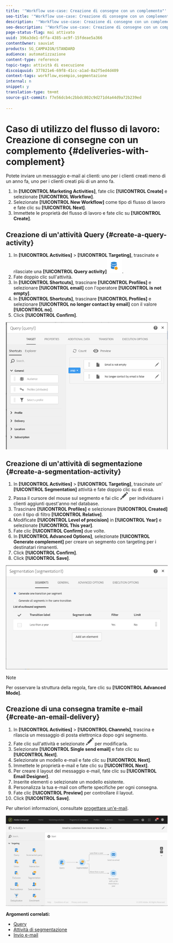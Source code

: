 ```yaml
---
title: '"Workflow use-case: Creazione di consegne con un complemento"'
seo-title: '"Workflow use-case: Creazione di consegne con un complemento"'
description: '"Workflow use-case: Creazione di consegne con un complemento"'
seo-description: '"Workflow use-case: Creazione di consegne con un complemento"'
page-status-flag: mai attivato
uuid: 396a3de1-6ffa-4385-ac9f-15fdeae5a366
contentOwner: sauviat
products: SG_CAMPAIGN/STANDARD
audience: automatizzazione
content-type: reference
topic-tags: attività di esecuzione
discoiquuid: 377821e6-69f8-41cc-a1ad-8a2f5ed4d409
context-tags: workflow,esempio,segmentazione
internal: n
snippet: y
translation-type: tm+mt
source-git-commit: f7e56dcb4c2bbdc802c9d271d4a44d9a72b239ed

---
```



# Caso di utilizzo del flusso di lavoro: Creazione di consegne con un complemento {#deliveries-with-complement}

Potete inviare un messaggio e-mail ai clienti: uno per i clienti creati meno di un anno fa, uno per i clienti creati più di un anno fa.

1. In **[!UICONTROL Marketing Activities]**, fate clic **[!UICONTROL Create]** e selezionate **[!UICONTROL Workflow]**.
1. Selezionate **[!UICONTROL New Workflow]** come tipo di flusso di lavoro e fate clic su **[!UICONTROL Next]**.
1. Immettete le proprietà del flusso di lavoro e fate clic su **[!UICONTROL Create]**.

## Creazione di un'attività Query {#create-a-query-activity}

1. In **[!UICONTROL Activities]** &gt; **[!UICONTROL Targeting]**, trascinate e rilasciate una **[!UICONTROL Query activity]**![](assets/query.png).
1. Fate doppio clic sull'attività.
1. In **[!UICONTROL Shortcuts]**, trascinare **[!UICONTROL Profiles]** e selezionare **[!UICONTROL email]** con l'operatore **[!UICONTROL is not empty]**.
1. In **[!UICONTROL Shortcuts]**, trascinare **[!UICONTROL Profiles]** e selezionare **[!UICONTROL no longer contact by email]** con il valore **[!UICONTROL no]**.
1. Click **[!UICONTROL Confirm]**.

![](assets/wf-complement-query.png)

## Creazione di un'attività di segmentazione {#create-a-segmentation-activity}

1. In **[!UICONTROL Activities]** &gt; **[!UICONTROL Targeting]**, trascinate un' **[!UICONTROL Segmentation]** attività e fate doppio clic su di essa.
1. Passa il cursore del mouse sul segmento e fai clic ![](assets/edit_darkgrey-24px.png) per individuare i clienti aggiunti quest'anno nel database.
1. Trascinare **[!UICONTROL Profiles]** e selezionare **[!UICONTROL Created]** con il tipo di filtro **[!UICONTROL Relative]**.
1. Modificate **[!UICONTROL Level of precision]** in **[!UICONTROL Year]** e selezionate **[!UICONTROL This year]**.
1. Fate clic **[!UICONTROL Confirm]** due volte.
1. In **[!UICONTROL Advanced Options]**, selezionate **[!UICONTROL Generate complement]** per creare un segmento con targeting per i destinatari rimanenti.
1. Click **[!UICONTROL Confirm]**.
1. Click **[!UICONTROL Save]**.

![](assets/wf-complement-segmentation.png)

>[!NOTE]
>
>Per osservare la struttura della regola, fare clic su **[!UICONTROL Advanced Mode]**.

## Creazione di una consegna tramite e-mail {#create-an-email-delivery}

1. In **[!UICONTROL Activities]** &gt; **[!UICONTROL Channels]**, trascina e rilascia un messaggio di posta elettronica dopo ogni segmento.
1. Fate clic sull'attività e selezionate ![](assets/edit_darkgrey-24px.png) per modificarla.
1. Selezionate **[!UICONTROL Single send email]** e fate clic su **[!UICONTROL Next]**.
1. Selezionate un modello e-mail e fate clic su **[!UICONTROL Next]**.
1. Immettete le proprietà e-mail e fate clic su **[!UICONTROL Next]**.
1. Per creare il layout del messaggio e-mail, fate clic su **[!UICONTROL Email Designer]**.
1. Inserite elementi o selezionate un modello esistente.
1. Personalizza la tua e-mail con offerte specifiche per ogni consegna.
1. Fate clic **[!UICONTROL Preview]** per controllare il layout.
1. Click **[!UICONTROL Save]**.

Per ulteriori informazioni, consultate [progettare un'e-mail](../../designing/using/designing-from-scratch.md#designing-an-email-content-from-scratch).

![](assets/wf-deliveries-with-a-complement.png)

**Argomenti correlati:**

* [Query](../../automating/using/query.md)
* [Attività di segmentazione](../../automating/using/segmentation.md)
* [Invio e-mail](../../automating/using/email-delivery.md)
